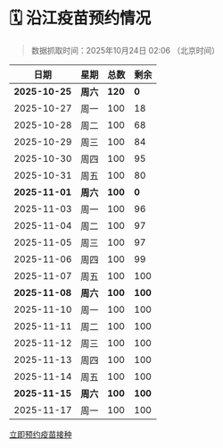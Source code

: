 # 🗓️ 沿江疫苗预约情况

> 数据抓取时间：2025年10月24日 02:06 （北京时间）

| 日期 | 星期 | 总数 | 剩余 |
|------|------|------|------|
| **2025-10-25** | **周六** | **120** | **0** |
| 2025-10-27 | 周一 | 100 | 18 |
| 2025-10-28 | 周二 | 100 | 68 |
| 2025-10-29 | 周三 | 100 | 84 |
| 2025-10-30 | 周四 | 100 | 95 |
| 2025-10-31 | 周五 | 100 | 80 |
| **2025-11-01** | **周六** | **100** | **0** |
| 2025-11-03 | 周一 | 100 | 96 |
| 2025-11-04 | 周二 | 100 | 97 |
| 2025-11-05 | 周三 | 100 | 97 |
| 2025-11-06 | 周四 | 100 | 99 |
| 2025-11-07 | 周五 | 100 | 100 |
| **2025-11-08** | **周六** | **100** | **100** |
| 2025-11-10 | 周一 | 100 | 100 |
| 2025-11-11 | 周二 | 100 | 100 |
| 2025-11-12 | 周三 | 100 | 100 |
| 2025-11-13 | 周四 | 100 | 100 |
| 2025-11-14 | 周五 | 100 | 100 |
| **2025-11-15** | **周六** | **100** | **100** |
| 2025-11-17 | 周一 | 100 | 100 |


<div class="button-container">
<a class="btn" href="http://yfzweb.ishequ.net/#/login" target="_blank">立即预约疫苗接种</a>
</div>
